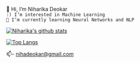 👋 Hi, I’m Niharika Deokar <br />
`:) I’m interested in Machine Learning` <br />
`🌱 I’m currently learning Neural Networks and NLP` <br />

[![Niharika's github stats](https://github-readme-stats.vercel.app/api?username=deokarniharika&count_private=true&show_icons=true&theme=radical&hide_rank=false)](https://github.com/deokarniharika/github-readme-stats)

[![Top Langs](https://github-readme-stats.vercel.app/api/top-langs/?username=deokarniharika)](https://github.com/deokarniharika/github-readme-stats)

📫- nihadeokar@gmail.com<br />

<!---
deokarniharika/deokarniharika is a ✨ special ✨ repository because its `README.md` (this file) appears on your GitHub profile.
You can click the Preview link to take a look at your changes.
--->
